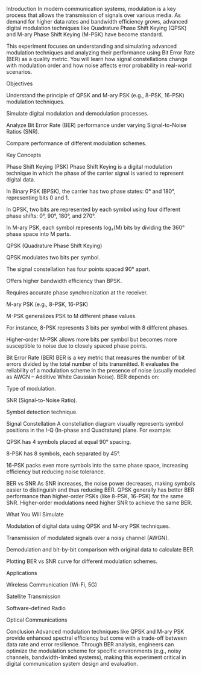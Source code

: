 Introduction
In modern communication systems, modulation is a key process that allows the transmission of signals over various media. As demand for higher data rates and bandwidth efficiency grows, advanced digital modulation techniques like Quadrature Phase Shift Keying (QPSK) and M-ary Phase Shift Keying (M-PSK) have become standard.

This experiment focuses on understanding and simulating advanced modulation techniques and analyzing their performance using Bit Error Rate (BER) as a quality metric. You will learn how signal constellations change with modulation order and how noise affects error probability in real-world scenarios.

Objectives

Understand the principle of QPSK and M-ary PSK (e.g., 8-PSK, 16-PSK) modulation techniques.

Simulate digital modulation and demodulation processes.

Analyze Bit Error Rate (BER) performance under varying Signal-to-Noise Ratios (SNR).

Compare performance of different modulation schemes.

Key Concepts

Phase Shift Keying (PSK)
Phase Shift Keying is a digital modulation technique in which the phase of the carrier signal is varied to represent digital data.

In Binary PSK (BPSK), the carrier has two phase states: 0° and 180°, representing bits 0 and 1.

In QPSK, two bits are represented by each symbol using four different phase shifts: 0°, 90°, 180°, and 270°.

In M-ary PSK, each symbol represents log₂(M) bits by dividing the 360° phase space into M parts.

QPSK (Quadrature Phase Shift Keying)

QPSK modulates two bits per symbol.

The signal constellation has four points spaced 90° apart.

Offers higher bandwidth efficiency than BPSK.

Requires accurate phase synchronization at the receiver.

M-ary PSK (e.g., 8-PSK, 16-PSK)

M-PSK generalizes PSK to M different phase values.

For instance, 8-PSK represents 3 bits per symbol with 8 different phases.

Higher-order M-PSK allows more bits per symbol but becomes more susceptible to noise due to closely spaced phase points.

Bit Error Rate (BER)
BER is a key metric that measures the number of bit errors divided by the total number of bits transmitted.
It evaluates the reliability of a modulation scheme in the presence of noise (usually modeled as AWGN – Additive White Gaussian Noise).
BER depends on:

Type of modulation.

SNR (Signal-to-Noise Ratio).

Symbol detection technique.

Signal Constellation
A constellation diagram visually represents symbol positions in the I-Q (In-phase and Quadrature) plane. For example:

QPSK has 4 symbols placed at equal 90° spacing.

8-PSK has 8 symbols, each separated by 45°.

16-PSK packs even more symbols into the same phase space, increasing efficiency but reducing noise tolerance.

BER vs SNR
As SNR increases, the noise power decreases, making symbols easier to distinguish and thus reducing BER.
QPSK generally has better BER performance than higher-order PSKs (like 8-PSK, 16-PSK) for the same SNR.
Higher-order modulations need higher SNR to achieve the same BER.

What You Will Simulate

Modulation of digital data using QPSK and M-ary PSK techniques.

Transmission of modulated signals over a noisy channel (AWGN).

Demodulation and bit-by-bit comparison with original data to calculate BER.

Plotting BER vs SNR curve for different modulation schemes.

Applications

Wireless Communication (Wi-Fi, 5G)

Satellite Transmission

Software-defined Radio

Optical Communications

Conclusion
Advanced modulation techniques like QPSK and M-ary PSK provide enhanced spectral efficiency but come with a trade-off between data rate and error resilience. Through BER analysis, engineers can optimize the modulation scheme for specific environments (e.g., noisy channels, bandwidth-limited systems), making this experiment critical in digital communication system design and evaluation.
